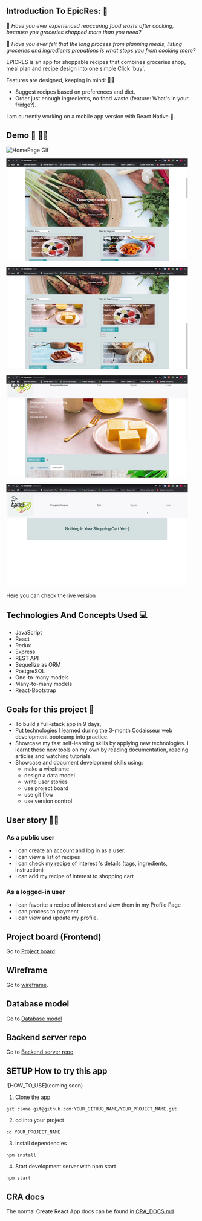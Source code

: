 ## Introduction To EpicRes: :tada:

:thinking: _Have you ever experienced reoccuring food waste after cooking, because you groceries shopped more than you need?_

:thinking: _Have you ever felt that the long process from planning meals, listing groceries and ingredients prepations is what stops you from cooking more?_

EPICRES is an app for shoppable recipes that combines groceries shop, meal plan and recipe design into one simple Click 'buy'.

Features are designed, keeping in mind: :tipping_hand_woman:

- Suggest recipes based on preferences and diet.
- Order just enough ingredients, no food waste (feature: What's in your fridge?).

I am currently working on a mobile app version with React Native :calling:.

## Demo :eyes: :technologist:

![HomePage Gif](https://github.com/quynhho-2007/epicres-client/blob/master/assets/HomePage.gif?raw=true)

![HomePage Features Gif](https://github.com/quynhho-2007/epicres-client/blob/master/assets/HomePageFeatures.gif?raw=true)

![DetailsPage Gif](https://github.com/quynhho-2007/epicres-client/blob/master/assets/DetailsPage.gif?raw=true)

![Cart Gif](https://github.com/quynhho-2007/epicres-client/blob/master/assets/Cart.gif?raw=true)

![DetailsPage Gif](https://github.com/quynhho-2007/epicres-client/blob/master/assets/AddFavoritesLoginned.gif?raw=true)

Here you can check the [live version](https://drive.google.com/file/d/1YivDWbn0NuUuJ7Uu3sHM8JbD6uZCSMkz/view?usp=sharing)

## Technologies And Concepts Used :computer:

- JavaScript
- React
- Redux
- Express
- REST API
- Sequelize as ORM
- PostgreSQL
- One-to-many models
- Many-to-many models
- React-Bootstrap

## Goals for this project :tada:

- To build a full-stack app in 9 days,
- Put technologies I learned during the 3-month Codaisseur web development bootcamp into practice.
- Showcase my fast self-learning skills by applying new technologies. I learnt these new tools on my own by reading documentation, reading articles and watching tutorials.
- Showcase and document development skills using:
  - make a wireframe
  - design a data model
  - write user stories
  - use project board
  - use git flow
  - use version control

## User story :tipping_hand_woman:

### As a public user

- I can create an account and log in as a user.
- I can view a list of recipes
- I can check my recipe of interest 's details (tags, ingredients, instruction)
- I can add my recipe of interest to shopping cart

### As a logged-in user

- I can favorite a recipe of interest and view them in my Profile Page
- I can process to payment
- I can view and update my profile.

## Project board (Frontend)

Go to [Project board](https://github.com/quynhho-2007/epicres-client)

## Wireframe

Go to [wireframe](https://github.com/quynhho-2007/epicres-client/blob/master/assets/Wireframe.pdf?raw=true).

## Database model

Go to [Database model](https://github.com/quynhho-2007/epicres-client/blob/master/assets/DatabaseDiagram.pdf?raw=true)

## Backend server repo

Go to [Backend server repo](https://github.com/quynhho-2007/epicres-server)

## SETUP How to try this app

![HOW_TO_USE](coming soon)

1. Clone the app

```
git clone git@github.com:YOUR_GITHUB_NAME/YOUR_PROJECT_NAME.git
```

2. cd into your project

```
cd YOUR_PROJECT_NAME
```

3. install dependencies

```
npm install
```

4. Start development server with npm start

```
npm start
```

## CRA docs

The normal Create React App docs can be found in [CRA_DOCS.md](./CRA_DOCS.md)
